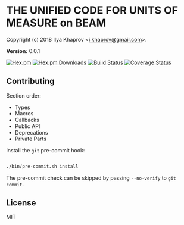 

# THE UNIFIED CODE FOR UNITS OF MEASURE on BEAM #

Copyright (c) 2018 Ilya Khaprov <<i.khaprov@gmail.com>>.

__Version:__ 0.0.1

[![Hex.pm][Hex badge]][Hex link]
[![Hex.pm Downloads][Hex downloads badge]][Hex link]
[![Build Status][Travis badge]][Travis link]
[![Coverage Status][Coveralls badge]][Coveralls link]

## Contributing

Section order:

- Types
- Macros
- Callbacks
- Public API
- Deprecations
- Private Parts

Install the `git` pre-commit hook:

```bash

./bin/pre-commit.sh install

```

The pre-commit check can be skipped by passing `--no-verify` to `git commit`.

## License

MIT

[Hex badge]: https://img.shields.io/hexpm/v/ucum.svg?maxAge=2592000?style=plastic
[Hex link]: https://hex.pm/packages/ucum
[Hex downloads badge]: https://img.shields.io/hexpm/dt/ucum.beam.svg?maxAge=2592000
[Travis badge]: https://travis-ci.org/deadtrickster/ucum.beam.svg?branch=version-3
[Travis link]: https://travis-ci.org/deadtrickster/ucum.beam
[Coveralls badge]: https://coveralls.io/repos/github/deadtrickster/ucum.beam/badge.svg?branch=master
[Coveralls link]: https://coveralls.io/github/deadtrickster/ucum.beam?branch=master
